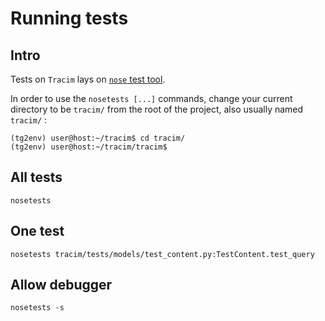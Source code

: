 # Running tests #

## Intro ##

Tests on `Tracim` lays on [`nose` test tool](http://nose.readthedocs.io/en/latest/).

In order to use the `nosetests [...]` commands, change your current directory to be `tracim/` from the root of the project, also usually named `tracim/` :

    (tg2env) user@host:~/tracim$ cd tracim/
    (tg2env) user@host:~/tracim/tracim$

## All tests ##

    nosetests

## One test ##

    nosetests tracim/tests/models/test_content.py:TestContent.test_query

## Allow debugger ##

    nosetests -s
